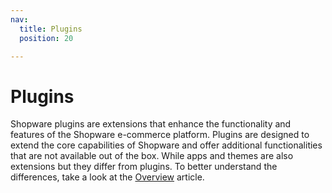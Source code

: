 ```yaml
---
nav:
  title: Plugins
  position: 20

---
```


# Plugins

Shopware plugins are extensions that enhance the functionality and features of the Shopware e-commerce platform. Plugins are designed to extend the core capabilities of Shopware and offer additional functionalities that are not available out of the box. While apps and themes are also extensions but they differ from plugins. To better understand the differences, take a look at the [Overview](../../../../docs/guides/plugins/overview) article.
